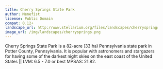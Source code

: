```yaml
---
title: Cherry Springs State Park
author: Menefist
license: Public Domain
compat: 0.12+
landscape_url: http://www.stellarium.org/files/landscapes/cherrysprings.zip
image_url: /img/landscapes/cherrysprings.png
---
```

Cherry Springs State Park is a 82-acre (33 ha) Pennsylvania state park in Potter County, Pennsylvania. It is popular with astronomers and stargazers for having some of the darkest night skies on the east coast of the United States  || LVM: 6.5 - 7.0 or best MPSAS: 21.82.